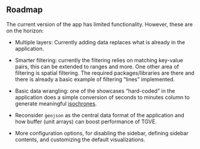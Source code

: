 ## Roadmap

The current version of the app has limited functionality. However, these are
on the horizon:

  - Multiple layers: Currently adding data replaces what is already in
    the application.

  - Smarter filtering: currently the filtering relies on matching
    key-value pairs, this can be extended to ranges and more. One other
    area of filtering is spatial filtering. The required
    packages/libraries are there and there is already a basic example of
    filtering “lines” implemented.

  - Basic data wrangling: one of the showcases “hard-coded” in the
    application does a simple conversion of seconds to minutes column to
    generate meaningful
    [isochrones](https://en.wikipedia.org/wiki/Isochrone_map).

  - Reconsider `geojson` as the central data format of the application
    and how buffer (unit arrays) can boost performance of TGVE.

  - More configuration options, for disabling the sidebar, defining sidebar contents, and customizing the default visualizations.
